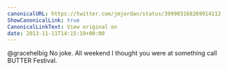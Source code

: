 ```yaml
---
canonicalURL: https://twitter.com/jmjordan/status/399903168269914112
ShowCanonicalLink: true
CanonicalLinkText: View original on
date: 2013-11-11T14:15:19+00:00
---
```

@gracehelbig No joke. All weekend I thought you were at something call BUTTER Festival.